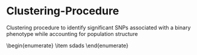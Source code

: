 # Clustering-Procedure

Clustering procedure to identify significant SNPs associated with a binary phenotype while accounting for population structure

\begin{enumerate}
\item  sdads
\end{enumerate}

